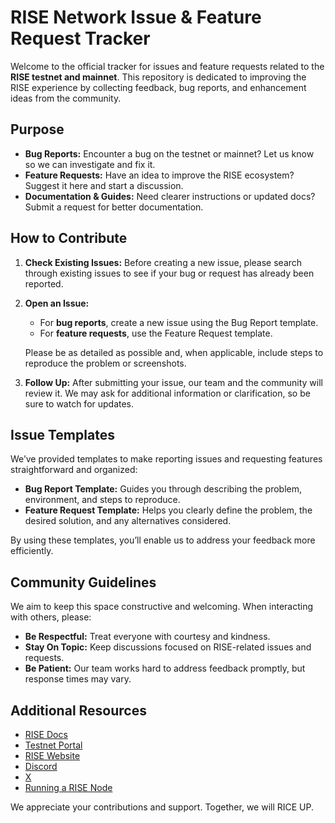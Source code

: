 # RISE Network Issue & Feature Request Tracker

Welcome to the official tracker for issues and feature requests related to the **RISE testnet and mainnet**. This repository is dedicated to improving the RISE experience by collecting feedback, bug reports, and enhancement ideas from the community.

## Purpose

-   **Bug Reports:** Encounter a bug on the testnet or mainnet? Let us know so we can investigate and fix it.
-   **Feature Requests:** Have an idea to improve the RISE ecosystem? Suggest it here and start a discussion.
-   **Documentation & Guides:** Need clearer instructions or updated docs? Submit a request for better documentation.

## How to Contribute

1.  **Check Existing Issues:**
    Before creating a new issue, please search through existing issues to see if your bug or request has already been reported.

3.  **Open an Issue:**

    -   For **bug reports**, create a new issue using the Bug Report template.
    -   For **feature requests**, use the Feature Request template.

    Please be as detailed as possible and, when applicable, include steps to reproduce the problem or screenshots.

4.  **Follow Up:**
    After submitting your issue, our team and the community will review it. We may ask for additional information or clarification, so be sure to watch for updates.


## Issue Templates

We’ve provided templates to make reporting issues and requesting features straightforward and organized:

-   **Bug Report Template:** Guides you through describing the problem, environment, and steps to reproduce.
-   **Feature Request Template:** Helps you clearly define the problem, the desired solution, and any alternatives considered.

By using these templates, you’ll enable us to address your feedback more efficiently.

## Community Guidelines

We aim to keep this space constructive and welcoming. When interacting with others, please:

-   **Be Respectful:** Treat everyone with courtesy and kindness.
-   **Stay On Topic:** Keep discussions focused on RISE-related issues and requests.
-   **Be Patient:** Our team works hard to address feedback promptly, but response times may vary.

## Additional Resources

-   [RISE Docs](https://docs.risechain.com/)
-   [Testnet Portal](https://portal.risechain.com/)
-   [RISE Website](https://www.risechain.com/)
-   [Discord](https://discord.gg/risechain)
-   [X](https://x.com/risechain)
-   [Running a RISE Node](https://github.com/risechain/rise-node)

We appreciate your contributions and support. Together, we will RICE UP.
